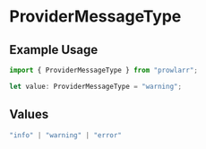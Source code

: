 # ProviderMessageType

## Example Usage

```typescript
import { ProviderMessageType } from "prowlarr";

let value: ProviderMessageType = "warning";
```

## Values

```typescript
"info" | "warning" | "error"
```